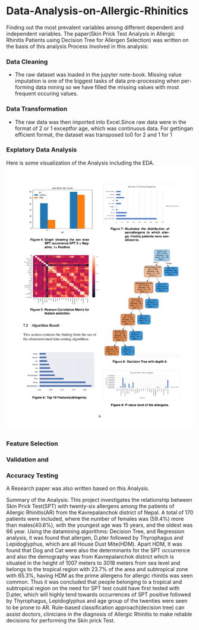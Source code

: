 # Data-Analysis-on-Allergic-Rhinitics
Finding out the most prevalent variables among different dependent and independent variables.
The paper(Skin Prick Test Analysis in Allergic Rhinitis Patients using Decision Tree for Allergen Selection) was written on the basis of this analysis 
Process involved in this analysis:
### Data Cleaning
* The raw dataset was loaded in the jupyter note-book. Missing  value  imputation  is  one  of  the biggest  tasks  of  data  pre-processing  when  per-forming  data  mining so we have filled the missing values with most frequent occuring values.

### Data Transformation
* The  raw  data  was  then  imported  into  Excel.Since raw data were in the format of 2 or 1 exceptfor age, which was continuous data.  For gettingan efficient format, the dataset was transposed to0 for 2 and 1 for 1
### Explatory Data Analysis
Here is some visualization of the Analysis including the EDA.
![alt text](https://github.com/Dpakkk/Data-Analysis-on-Allergic-Rhinitics/blob/master/eda.png)

### Feature Selection

### Validation and
### Accuracy Testing
 A Research paper was also written based on this Analysis.
 
 Summary of the Analysis:
 This project investigates the relationship between Skin Prick Test(SPT) with twenty-six allergens among the patients of Allergic Rhinitis(AR) from the Kavrepalanchok district of Nepal.
A total of 170 patients were included, where the number of females was (59.4\%) more than males(40.6\%), with the youngest age was 15 years, and the oldest was 66 year. Using the datamining algorithms: Decision Tree, and Regression analysis, it was found that allergen, D.pter followed by Thyrophagus and Lepidoglyphus, which are all House Dust Mite(HDM). Apart HDM, It was found that Dog and Cat were also the determinants for the SPT occurrence and also the demography was from Kavrepalanchok district which is situated in the height of 1007 meters to 3018 meters from sea level and belongs to the tropical  region with  23.7\%  of the area and  subtropical zone with 65.3\%, having HDM as the prime allergens for allergic rhinitis was seen common.  Thus it was concluded that people belonging to a tropical and subtropical region on the need for SPT test could have first tested with D.pter, which will highly tend towards occurrences of SPT positive followed by Thyrophagus, Lepidoglyphus and age group of the twenties  were seen to be prone to AR. Rule-based classiﬁcation approach(decision tree) can assist doctors, clinicians in the diagnosis of Allergic Rhinitis to make reliable decisions for performing the Skin prick Test.

